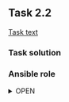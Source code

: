 ## Task 2.2

[Task text](task_text_2.2.png)


### Task solution

### Ansible role
<details>
  <summary>OPEN</summary>

- VM-1 (192.168.57.4): NGINX webserver # 1  
- VM-2 (192.168.57.5): NGINX webserver # 2  
- VM-3 (192.168.57.6): HAproxy and Keepalived server # 1 (master node)  
- VM-4 (192.168.57.7): HAproxy and Keepalived server # 2 (backup node)  
- Keepalived floating (virtual) IP: 192.168.57.10  

  
### Validation of working balancer and keepalived router failover:
![task_2.1.gif](nginx_haproxy_ha.gif)

---

#### Play Ansible playbook
```console
ansible-playbook nginx_haproxy_ha.yml -i ./hosts -K
```
[STDOUT](STDOUT_nginx_haproxy_ha.txt)  

</details>
